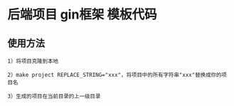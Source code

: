 # 后端项目 gin框架 模板代码

## 使用方法
```text
1）将项目克隆到本地

2）make project REPLACE_STRING="xxx"，将项目中的所有字符串"xxx"替换成你的项目名

3）生成的项目在当前目录的上一级目录
```
